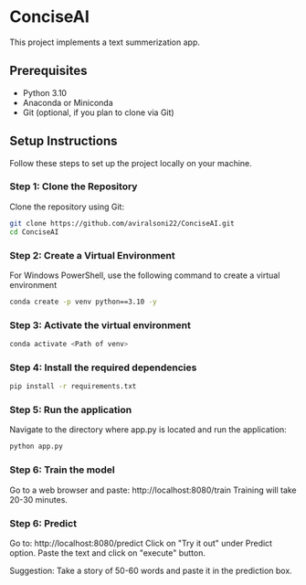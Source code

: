 # ConciseAI
This project implements a text summerization app.

## Prerequisites
- Python 3.10
- Anaconda or Miniconda
- Git (optional, if you plan to clone via Git)

## Setup Instructions

Follow these steps to set up the project locally on your machine.

### Step 1: Clone the Repository

Clone the repository using Git:

```bash
git clone https://github.com/aviralsoni22/ConciseAI.git
cd ConciseAI
```

### Step 2: Create a Virtual Environment
For Windows PowerShell, use the following command to create a virtual environment
```bash
conda create -p venv python==3.10 -y
```

### Step 3: Activate the virtual environment
```bash
conda activate <Path of venv>
```

### Step 4: Install the required dependencies
```bash
pip install -r requirements.txt
```
### Step 5: Run the application
Navigate to the directory where app.py is located and run the application:

```bash
python app.py
```
### Step 6: Train the model
Go to a web browser and paste: http://localhost:8080/train
Training will take 20-30 minutes.

### Step 6: Predict
Go to: http://localhost:8080/predict
Click on "Try it out" under Predict option.
Paste the text and click on "execute" button.

Suggestion: Take a story of 50-60 words and paste it in the prediction box. 




